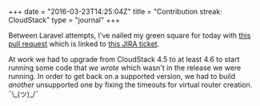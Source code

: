 +++
date = "2016-03-23T14:25:04Z"
title = "Contribution streak: CloudStack"
type = "journal"
+++

Between Laravel attempts, I've nailed my green square for today with [this pull
request][pr] which is linked to [this JIRA ticket][jira].

At work we had to upgrade from CloudStack 4.5 to at least 4.6 to start running
some code that *we wrote* which wasn't in the release we were running. In order
to get back on a supported version, we had to build *another* unsupported one
by fixing the timeouts for virtual router creation. ¯\\\_(ツ)_/¯

[pr]: https://github.com/apache/cloudstack/pull/1451
[jira]: https://issues.apache.org/jira/browse/CLOUDSTACK-9319
